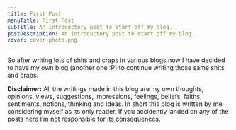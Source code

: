 ```yaml
---
title: First Post
menuTitle: First Post
subTitle: An introductory post to start off my blog.
postDescription: An introductory post to start off my blog.
cover: cover-photo.png
---
```

So after writing lots of shits and craps in various blogs now I have decided to have my own blog (another one :P) to continue writing those same shits and craps.

**Disclaimer:** All the writings made in this blog are my own thoughts, opinions, views, suggestions, impressions, feelings, beliefs, faiths, sentiments, notions, thinking and ideas. In short this blog is written by me considering myself as its only reader. If you accidently landed on any of the posts here I’m not responsible for its consequences.